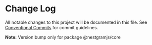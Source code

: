 # Change Log

All notable changes to this project will be documented in this file.
See [Conventional Commits](https://conventionalcommits.org) for commit guidelines.

**Note:** Version bump only for package @nestgramjs/core
